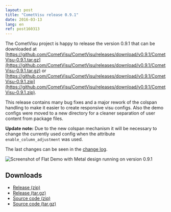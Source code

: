 ```yaml
---
layout: post
title: "CometVisu release 0.9.1"
date: 2016-03-13
lang: en
ref: post160313
---
```


The CometVisu project is happy to release the version 0.9.1 that can be 
downloaded at
[https://github.com/CometVisu/CometVisu/releases/download/v0.9.1/CometVisu-0.9.1.tar.gz](https://github.com/CometVisu/CometVisu/releases/download/v0.9.1/CometVisu-0.9.1.tar.gz)
or 
[https://github.com/CometVisu/CometVisu/releases/download/v0.9.1/CometVisu-0.9.1.zip](https://github.com/CometVisu/CometVisu/releases/download/v0.9.1/CometVisu-0.9.1.zip).

This release contains many bug fixes and a major rework of the colspan handling to make it easier to create responsive visu configs. Also the demo configs were moved to a new directory for a cleaner separation of user content from package files.

**Update note:** Due to the new colspan mechanism it will be necessary to change the currently used config when the attribute `enable_column_adjustment` was used.

The last changes can be seen in the [change log](https://raw.githubusercontent.com/CometVisu/CometVisu/v0.9.1/ChangeLog).

![Screenshot of Flat Demo with Metal design running on version 0.9.1](/screenshotFiles/0.9.1/demo_flat.jpeg)

Downloads
---------

* [Release (zip)](https://github.com/CometVisu/CometVisu/releases/download/v0.9.1/CometVisu-0.9.1.zip)
* [Release (tar.gz)](https://github.com/CometVisu/CometVisu/releases/download/v0.9.1/CometVisu-0.9.1.tar.gz)
* [Source code (zip)](https://github.com/CometVisu/CometVisu/archive/v0.9.1.zip)
* [Source code (tar.gz)](https://github.com/CometVisu/CometVisu/archive/v0.9.1.tar.gz)